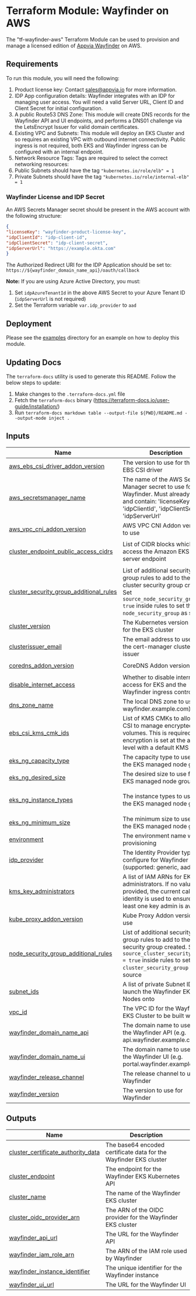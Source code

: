 <!-- BEGIN_TF_DOCS -->
# Terraform Module: Wayfinder on AWS

The "tf-wayfinder-aws" Terraform Module can be used to provision and manage a licensed edition of [Appvia Wayfinder](https://www.appvia.io/product/) on AWS.

## Requirements

To run this module, you will need the following:
1. Product license key: Contact sales@appvia.io for more information.
2. IDP App configuration details: Wayfinder integrates with an IDP for managing user access. You will need a valid Server URL, Client ID and Client Secret for initial configuration.
3. A public Route53 DNS Zone: This module will create DNS records for the Wayfinder API and UI endpoints, and performs a DNS01 challenge via the LetsEncrypt Issuer for valid domain certificates.
4. Existing VPC and Subnets: This module will deploy an EKS Cluster and so requires an existing VPC with outbound internet connectivity. Public ingress is not required, both EKS and Wayfinder ingress can be configured with an internal endpoint.
5. Network Resource Tags: Tags are required to select the correct networking resources:
1. Public Subnets should have the tag `"kubernetes.io/role/elb" = 1`
2. Private Subnets should have the tag `"kubernetes.io/role/internal-elb" = 1`

### Wayfinder License and IDP Secret

An AWS Secrets Manager secret should be present in the AWS account with the following structure:
```json
{
"licenseKey": "wayfinder-product-license-key",
"idpClientId": "idp-client-id",
"idpClientSecret": "idp-client-secret",
"idpServerUrl": "https://example.okta.com"
}
```

The Authorized Redirect URI for the IDP Application should be set to: `https://${wayfinder_domain_name_api}/oauth/callback`

**Note:** If you are using Azure Active Directory, you must:
1. Set `idpAzureTenantId` in the above AWS Secret to your Azure Tenant ID (`idpServerUrl` is not required)
2. Set the Terraform variable `var.idp_provider` to `aad`

## Deployment

Please see the [examples](./examples) directory for an example on how to deploy this module.

## Updating Docs

The `terraform-docs` utility is used to generate this README. Follow the below steps to update:
1. Make changes to the `.terraform-docs.yml` file
2. Fetch the `terraform-docs` binary (https://terraform-docs.io/user-guide/installation/)
3. Run `terraform-docs markdown table --output-file ${PWD}/README.md --output-mode inject .`

## Inputs

| Name | Description | Type | Default | Required |
|------|-------------|------|---------|:--------:|
| <a name="input_aws_ebs_csi_driver_addon_version"></a> [aws\_ebs\_csi\_driver\_addon\_version](#input\_aws\_ebs\_csi\_driver\_addon\_version) | The version to use for the AWS EBS CSI driver | `string` | `"v1.19.0-eksbuild.2"` | no |
| <a name="input_aws_secretsmanager_name"></a> [aws\_secretsmanager\_name](#input\_aws\_secretsmanager\_name) | The name of the AWS Secrets Manager secret to use for Wayfinder. Must already exist and contain: 'licenseKey', 'idpClientId', 'idpClientSecret', 'idpServerUrl' | `string` | `"wayfinder-secrets"` | no |
| <a name="input_aws_vpc_cni_addon_version"></a> [aws\_vpc\_cni\_addon\_version](#input\_aws\_vpc\_cni\_addon\_version) | AWS VPC CNI Addon version to use | `string` | `"v1.12.6-eksbuild.2"` | no |
| <a name="input_cluster_endpoint_public_access_cidrs"></a> [cluster\_endpoint\_public\_access\_cidrs](#input\_cluster\_endpoint\_public\_access\_cidrs) | List of CIDR blocks which can access the Amazon EKS API server endpoint | `list(string)` | <pre>[<br>  "0.0.0.0/0"<br>]</pre> | no |
| <a name="input_cluster_security_group_additional_rules"></a> [cluster\_security\_group\_additional\_rules](#input\_cluster\_security\_group\_additional\_rules) | List of additional security group rules to add to the cluster security group created. Set `source_node_security_group = true` inside rules to set the `node_security_group` as source | `any` | `{}` | no |
| <a name="input_cluster_version"></a> [cluster\_version](#input\_cluster\_version) | The Kubernetes version to use for the EKS cluster | `string` | `"1.25"` | no |
| <a name="input_clusterissuer_email"></a> [clusterissuer\_email](#input\_clusterissuer\_email) | The email address to use for the cert-manager cluster issuer | `string` | n/a | yes |
| <a name="input_coredns_addon_version"></a> [coredns\_addon\_version](#input\_coredns\_addon\_version) | CoreDNS Addon version to use | `string` | `"v1.9.3-eksbuild.5"` | no |
| <a name="input_disable_internet_access"></a> [disable\_internet\_access](#input\_disable\_internet\_access) | Whether to disable internet access for EKS and the Wayfinder ingress controller | `bool` | `false` | no |
| <a name="input_dns_zone_name"></a> [dns\_zone\_name](#input\_dns\_zone\_name) | The local DNS zone to use (e.g. wayfinder.example.com) | `string` | n/a | yes |
| <a name="input_ebs_csi_kms_cmk_ids"></a> [ebs\_csi\_kms\_cmk\_ids](#input\_ebs\_csi\_kms\_cmk\_ids) | List of KMS CMKs to allow EBS CSI to manage encrypted volumes. This is required if EBS encryption is set at the account level with a default KMS CMK. | `list(string)` | `[]` | no |
| <a name="input_eks_ng_capacity_type"></a> [eks\_ng\_capacity\_type](#input\_eks\_ng\_capacity\_type) | The capacity type to use for the EKS managed node group | `string` | `"ON_DEMAND"` | no |
| <a name="input_eks_ng_desired_size"></a> [eks\_ng\_desired\_size](#input\_eks\_ng\_desired\_size) | The desired size to use for the EKS managed node group | `number` | `2` | no |
| <a name="input_eks_ng_instance_types"></a> [eks\_ng\_instance\_types](#input\_eks\_ng\_instance\_types) | The instance types to use for the EKS managed node group | `list(string)` | <pre>[<br>  "t3.xlarge"<br>]</pre> | no |
| <a name="input_eks_ng_minimum_size"></a> [eks\_ng\_minimum\_size](#input\_eks\_ng\_minimum\_size) | The minimum size to use for the EKS managed node group | `number` | `2` | no |
| <a name="input_environment"></a> [environment](#input\_environment) | The environment name we are provisioning | `string` | `"production"` | no |
| <a name="input_idp_provider"></a> [idp\_provider](#input\_idp\_provider) | The Identity Provider type to configure for Wayfinder (supported: generic, aad) | `string` | `"generic"` | no |
| <a name="input_kms_key_administrators"></a> [kms\_key\_administrators](#input\_kms\_key\_administrators) | A list of IAM ARNs for EKS key administrators. If no value is provided, the current caller identity is used to ensure at least one key admin is available | `list(string)` | `[]` | no |
| <a name="input_kube_proxy_addon_version"></a> [kube\_proxy\_addon\_version](#input\_kube\_proxy\_addon\_version) | Kube Proxy Addon version to use | `string` | `"v1.25.9-eksbuild.1"` | no |
| <a name="input_node_security_group_additional_rules"></a> [node\_security\_group\_additional\_rules](#input\_node\_security\_group\_additional\_rules) | List of additional security group rules to add to the node security group created. Set `source_cluster_security_group = true` inside rules to set the `cluster_security_group` as source | `any` | `{}` | no |
| <a name="input_subnet_ids"></a> [subnet\_ids](#input\_subnet\_ids) | A list of private Subnet IDs to launch the Wayfinder EKS Nodes onto | `list(string)` | n/a | yes |
| <a name="input_vpc_id"></a> [vpc\_id](#input\_vpc\_id) | The VPC ID for the Wayfinder EKS Cluster to be built within | `string` | n/a | yes |
| <a name="input_wayfinder_domain_name_api"></a> [wayfinder\_domain\_name\_api](#input\_wayfinder\_domain\_name\_api) | The domain name to use for the Wayfinder API (e.g. api.wayfinder.example.com) | `string` | n/a | yes |
| <a name="input_wayfinder_domain_name_ui"></a> [wayfinder\_domain\_name\_ui](#input\_wayfinder\_domain\_name\_ui) | The domain name to use for the Wayfinder UI (e.g. portal.wayfinder.example.com) | `string` | n/a | yes |
| <a name="input_wayfinder_release_channel"></a> [wayfinder\_release\_channel](#input\_wayfinder\_release\_channel) | The release channel to use for Wayfinder | `string` | `"wayfinder-releases"` | no |
| <a name="input_wayfinder_version"></a> [wayfinder\_version](#input\_wayfinder\_version) | The version to use for Wayfinder | `string` | `"v2.1.2"` | no |

## Outputs

| Name | Description |
|------|-------------|
| <a name="output_cluster_certificate_authority_data"></a> [cluster\_certificate\_authority\_data](#output\_cluster\_certificate\_authority\_data) | The base64 encoded certificate data for the Wayfinder EKS cluster |
| <a name="output_cluster_endpoint"></a> [cluster\_endpoint](#output\_cluster\_endpoint) | The endpoint for the Wayfinder EKS Kubernetes API |
| <a name="output_cluster_name"></a> [cluster\_name](#output\_cluster\_name) | The name of the Wayfinder EKS cluster |
| <a name="output_cluster_oidc_provider_arn"></a> [cluster\_oidc\_provider\_arn](#output\_cluster\_oidc\_provider\_arn) | The ARN of the OIDC provider for the Wayfinder EKS cluster |
| <a name="output_wayfinder_api_url"></a> [wayfinder\_api\_url](#output\_wayfinder\_api\_url) | The URL for the Wayfinder API |
| <a name="output_wayfinder_iam_role_arn"></a> [wayfinder\_iam\_role\_arn](#output\_wayfinder\_iam\_role\_arn) | The ARN of the IAM role used by Wayfinder |
| <a name="output_wayfinder_instance_identifier"></a> [wayfinder\_instance\_identifier](#output\_wayfinder\_instance\_identifier) | The unique identifier for the Wayfinder instance |
| <a name="output_wayfinder_ui_url"></a> [wayfinder\_ui\_url](#output\_wayfinder\_ui\_url) | The URL for the Wayfinder UI |
<!-- END_TF_DOCS -->